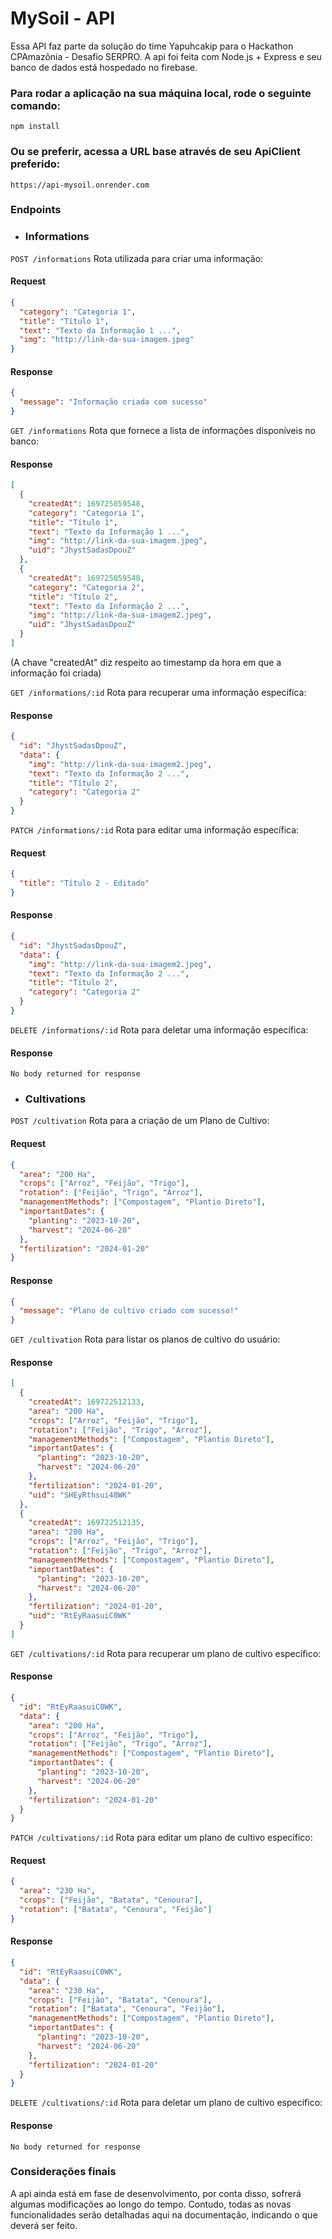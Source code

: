# MySoil - API

Essa API faz parte da solução do time Yapuhcakip para o Hackathon CPAmazônia - Desafio SERPRO. A api foi feita com Node.js + Express e seu banco de dados está hospedado no firebase.

### Para rodar a aplicação na sua máquina local, rode o seguinte comando:

    npm install

### Ou se preferir, acessa a URL base através de seu ApiClient preferido:

    https://api-mysoil.onrender.com

### Endpoints

- ### Informations

`POST /informations`
Rota utilizada para criar uma informação:

#### Request

```json
{
  "category": "Categoria 1",
  "title": "Título 1",
  "text": "Texto da Informação 1 ...",
  "img": "http://link-da-sua-imagem.jpeg"
}
```

#### Response

```json
{
  "message": "Informação criada com sucesso"
}
```

`GET /informations`
Rota que fornece a lista de informações disponíveis no banco:

#### Response

```json
[
  {
    "createdAt": 169725059548,
    "category": "Categoria 1",
    "title": "Título 1",
    "text": "Texto da Informação 1 ...",
    "img": "http://link-da-sua-imagem.jpeg",
    "uid": "JhystSadasDpouZ"
  },
  {
    "createdAt": 169725059548,
    "category": "Categoria 2",
    "title": "Título 2",
    "text": "Texto da Informação 2 ...",
    "img": "http://link-da-sua-imagem2.jpeg",
    "uid": "JhystSadasDpouZ"
  }
]
```

(A chave "createdAt" diz respeito ao timestamp da hora em que a informação foi criada)

`GET /informations/:id`
Rota para recuperar uma informação específica:

#### Response

```json
{
  "id": "JhystSadasDpouZ",
  "data": {
    "img": "http://link-da-sua-imagem2.jpeg",
    "text": "Texto da Informação 2 ...",
    "title": "Título 2",
    "category": "Categoria 2"
  }
}
```

`PATCH /informations/:id`
Rota para editar uma informação específica:

#### Request

```json
{
  "title": "Título 2 - Editado"
}
```

#### Response

```json
{
  "id": "JhystSadasDpouZ",
  "data": {
    "img": "http://link-da-sua-imagem2.jpeg",
    "text": "Texto da Informação 2 ...",
    "title": "Título 2",
    "category": "Categoria 2"
  }
}
```

`DELETE /informations/:id`
Rota para deletar uma informação específica:

#### Response

    No body returned for response

- ### Cultivations

`POST /cultivation`
Rota para a criação de um Plano de Cultivo:

#### Request

```json
{
  "area": "200 Ha",
  "crops": ["Arroz", "Feijão", "Trigo"],
  "rotation": ["Feijão", "Trigo", "Arroz"],
  "managementMethods": ["Compostagem", "Plantio Direto"],
  "importantDates": {
    "planting": "2023-10-20",
    "harvest": "2024-06-20"
  },
  "fertilization": "2024-01-20"
}
```

#### Response

```json
{
  "message": "Plano de cultivo criado com sucesso!"
}
```

`GET /cultivation`
Rota para listar os planos de cultivo do usuário:

#### Response

```json
[
  {
    "createdAt": 169722512133,
    "area": "200 Ha",
    "crops": ["Arroz", "Feijão", "Trigo"],
    "rotation": ["Feijão", "Trigo", "Arroz"],
    "managementMethods": ["Compostagem", "Plantio Direto"],
    "importantDates": {
      "planting": "2023-10-20",
      "harvest": "2024-06-20"
    },
    "fertilization": "2024-01-20",
    "uid": "SHEyRthsui48WK"
  },
  {
    "createdAt": 169722512135,
    "area": "200 Ha",
    "crops": ["Arroz", "Feijão", "Trigo"],
    "rotation": ["Feijão", "Trigo", "Arroz"],
    "managementMethods": ["Compostagem", "Plantio Direto"],
    "importantDates": {
      "planting": "2023-10-20",
      "harvest": "2024-06-20"
    },
    "fertilization": "2024-01-20",
    "uid": "RtEyRaasuiC0WK"
  }
]
```

`GET /cultivations/:id`
Rota para recuperar um plano de cultivo específico:

#### Response

```json
{
  "id": "RtEyRaasuiC0WK",
  "data": {
    "area": "200 Ha",
    "crops": ["Arroz", "Feijão", "Trigo"],
    "rotation": ["Feijão", "Trigo", "Arroz"],
    "managementMethods": ["Compostagem", "Plantio Direto"],
    "importantDates": {
      "planting": "2023-10-20",
      "harvest": "2024-06-20"
    },
    "fertilization": "2024-01-20"
  }
}
```

`PATCH /cultivations/:id`
Rota para editar um plano de cultivo específico:

#### Request

```json
{
  "area": "230 Ha",
  "crops": ["Feijão", "Batata", "Cenoura"],
  "rotation": ["Batata", "Cenoura", "Feijão"]
}
```

#### Response

```json
{
  "id": "RtEyRaasuiC0WK",
  "data": {
    "area": "230 Ha",
    "crops": ["Feijão", "Batata", "Cenoura"],
    "rotation": ["Batata", "Cenoura", "Feijão"],
    "managementMethods": ["Compostagem", "Plantio Direto"],
    "importantDates": {
      "planting": "2023-10-20",
      "harvest": "2024-06-20"
    },
    "fertilization": "2024-01-20"
  }
}
```

`DELETE /cultivations/:id`
Rota para deletar um plano de cultivo específico:

#### Response

    No body returned for response

### Considerações finais

A api ainda está em fase de desenvolvimento, por conta disso, sofrerá algumas modificações ao longo do tempo. Contudo, todas as novas funcionalidades serão detalhadas aqui na documentação, indicando o que deverá ser feito.

